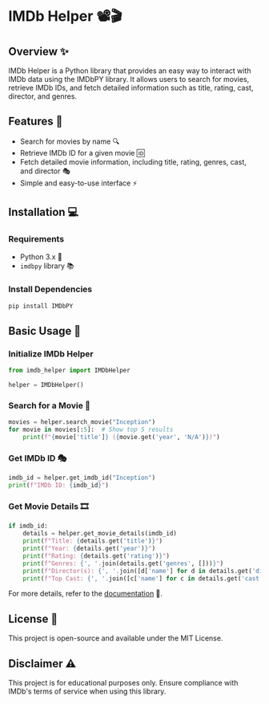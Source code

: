 # IMDb Helper 📽️🎬

## Overview ✨
IMDb Helper is a Python library that provides an easy way to interact with IMDb data using the IMDbPY library. It allows users to search for movies, retrieve IMDb IDs, and fetch detailed information such as title, rating, cast, director, and genres.

## Features 🚀
- Search for movies by name 🔍
- Retrieve IMDb ID for a given movie 🆔
- Fetch detailed movie information, including title, rating, genres, cast, and director 🎭
- Simple and easy-to-use interface ⚡

## Installation 💻
### Requirements
- Python 3.x 🐍
- `imdbpy` library 📚

### Install Dependencies
```sh
pip install IMDbPY
```

## Basic Usage 🎥
### Initialize IMDb Helper
```python
from imdb_helper import IMDbHelper

helper = IMDbHelper()
```

### Search for a Movie 🔎
```python
movies = helper.search_movie("Inception")
for movie in movies[:5]:  # Show top 5 results
    print(f"{movie['title']} ({movie.get('year', 'N/A')})")
```

### Get IMDb ID 🎭
```python
imdb_id = helper.get_imdb_id("Inception")
print(f"IMDb ID: {imdb_id}")
```

### Get Movie Details 🎞️
```python
if imdb_id:
    details = helper.get_movie_details(imdb_id)
    print(f"Title: {details.get('title')}")
    print(f"Year: {details.get('year')}")
    print(f"Rating: {details.get('rating')}")
    print(f"Genres: {', '.join(details.get('genres', []))}")
    print(f"Director(s): {', '.join([d['name'] for d in details.get('director', [])])}")
    print(f"Top Cast: {', '.join([c['name'] for c in details.get('cast', [])[:5]])}")
```

For more details, refer to the [documentation](./documentation.md) 📖.

## License 📜
This project is open-source and available under the MIT License.

## Disclaimer ⚠️
This project is for educational purposes only. Ensure compliance with IMDb's terms of service when using this library.


